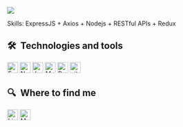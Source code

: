 ![](https://media-exp1.licdn.com/dms/image/C5616AQETK-3YsvC5Gw/profile-displaybackgroundimage-shrink_200_800/0/1630494606314?e=1635984000&v=beta&t=W_piTJ9yJv8fDerazOzoV0DcmbSG5lu9N0UeXVab3vg)


Skills: ExpressJS + Axios + Nodejs + RESTful APIs + Redux
## 🛠  Technologies and tools

<a name="learning-now"></a>
<img src="https://img.shields.io/badge/Express-282C34?logo=express&logoColor=FFFFFF" alt="Express.js logo" title="Express.js" height="25" />
<img src="https://img.shields.io/badge/Node.js-282C34?logo=node.js&logoColor=339933" alt="Node.js logo" title="Node.js" height="25" />
<img src="https://img.shields.io/badge/JavaScript-282C34?logo=javascript&logoColor=F7DF1E" alt="JavaScript logo" title="JavaScript" height="25" />
<img src="https://img.shields.io/badge/MongoDB-282C34?logo=mongodb&logoColor=47A248" alt="MongoDB logo" title="MongoDB" height="25" />
<img src="https://img.shields.io/badge/Redux-282C34?logo=redux&logoColor=764ABC" alt="Redux logo" title="Redux" height="25" />
<img src="https://img.shields.io/badge/git-282C34?logo=git&logoColor=F05032" alt="git logo" title="git" height="25" />

## 🔍  Where to find me

[<img src="https://img.shields.io/badge/LinkedIn-282C34?logo=linkedin&logoColor=0077B5" alt="LinkedIn logo" title="LinkedIn" height="25" />](https://www.linkedin.com/in/samquail/)
[<img src="https://img.shields.io/badge/-My%20Website-lightgrey" alt="My Website logo" title="My Website" height="25" />](https://samquail.github.io/portfolio/index.html)
